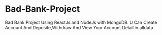 # Bad-Bank-Project
Bad Bank Project Using ReactJs and NodeJs with MongoDB. U Can Create Account And Deposite,Withdraw And View Your Account Detail in alldata
